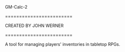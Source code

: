 GM-Calc-2

========================

CREATED BY JOHN WERNER

========================

A tool for managing players' inventories in tabletop RPGs.

